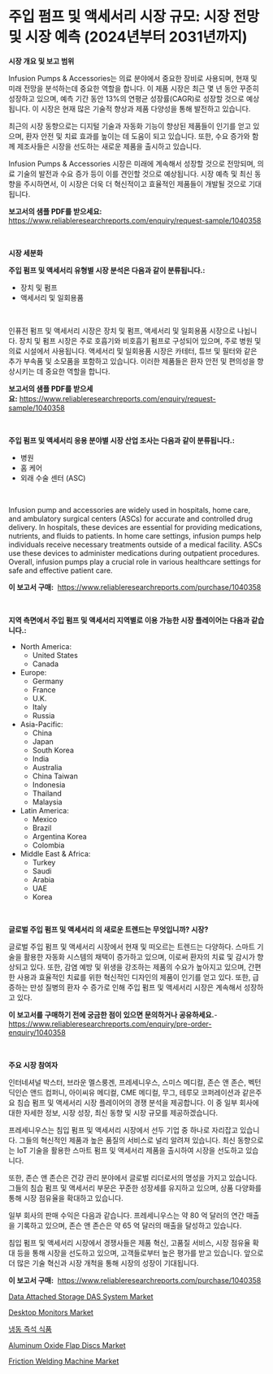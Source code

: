 <p><h1>주입 펌프 및 액세서리 시장 규모: 시장 전망 및 시장 예측 (2024년부터 2031년까지)</h1></p><p><strong>시장 개요 및 보고 범위</strong></p>
<p><p>Infusion Pumps & Accessories는 의료 분야에서 중요한 장비로 사용되며, 현재 및 미래 전망을 분석하는데 중요한 역할을 합니다. 이 제품 시장은 최근 몇 년 동안 꾸준히 성장하고 있으며, 예측 기간 동안 13%의 연평균 성장률(CAGR)로 성장할 것으로 예상됩니다. 이 시장은 현재 많은 기술적 향상과 제품 다양성을 통해 발전하고 있습니다.</p><p>최근의 시장 동향으로는 디지털 기술과 자동화 기능이 향상된 제품들이 인기를 얻고 있으며, 환자 안전 및 치료 효과를 높이는 데 도움이 되고 있습니다. 또한, 수요 증가와 함께 제조사들은 시장을 선도하는 새로운 제품을 출시하고 있습니다.</p><p>Infusion Pumps & Accessories 시장은 미래에 계속해서 성장할 것으로 전망되며, 의료 기술의 발전과 수요 증가 등이 이를 견인할 것으로 예상됩니다. 시장 예측 및 최신 동향을 주시하면서, 이 시장은 더욱 더 혁신적이고 효율적인 제품들이 개발될 것으로 기대됩니다.</p></p>
<p><strong>보고서의 샘플 PDF를 받으세요:</strong> <a href="https://www.reliableresearchreports.com/enquiry/request-sample/1040358">https://www.reliableresearchreports.com/enquiry/request-sample/1040358</a></p>
<p>&nbsp;</p>
<p><strong>시장 세분화</strong></p>
<p><strong>주입 펌프 및 액세서리 유형별 시장 분석은 다음과 같이 분류됩니다.:</strong></p>
<p><ul><li>장치 및 펌프</li><li>액세서리 및 일회용품</li></ul></p>
<p>&nbsp;</p>
<p><p>인퓨전 펌프 및 액세서리 시장은 장치 및 펌프, 액세서리 및 일회용품 시장으로 나뉩니다. 장치 및 펌프 시장은 주로 호흡기와 비호흡기 펌프로 구성되어 있으며, 주로 병원 및 의료 시설에서 사용됩니다. 액세서리 및 일회용품 시장은 카테터, 튜브 및 필터와 같은 추가 부속품 및 소모품을 포함하고 있습니다. 이러한 제품들은 환자 안전 및 편의성을 향상시키는 데 중요한 역할을 합니다.</p></p>
<p><strong>보고서의 샘플 PDF를 받으세요:</strong>&nbsp;<a href="https://www.reliableresearchreports.com/enquiry/request-sample/1040358">https://www.reliableresearchreports.com/enquiry/request-sample/1040358</a></p>
<p>&nbsp;</p>
<p><strong> 주입 펌프 및 액세서리 응용 분야별 시장 산업 조사는 다음과 같이 분류됩니다.:</strong></p>
<p><ul><li>병원</li><li>홈 케어</li><li>외래 수술 센터 (ASC)</li></ul></p>
<p>&nbsp;</p>
<p><p>Infusion pump and accessories are widely used in hospitals, home care, and ambulatory surgical centers (ASCs) for accurate and controlled drug delivery. In hospitals, these devices are essential for providing medications, nutrients, and fluids to patients. In home care settings, infusion pumps help individuals receive necessary treatments outside of a medical facility. ASCs use these devices to administer medications during outpatient procedures. Overall, infusion pumps play a crucial role in various healthcare settings for safe and effective patient care.</p></p>
<p><strong>이 보고서 구매:</strong>&nbsp; <a href="https://www.reliableresearchreports.com/purchase/1040358">https://www.reliableresearchreports.com/purchase/1040358</a></p>
<p>&nbsp;</p>
<p><strong>지역 측면에서 주입 펌프 및 액세서리 지역별로 이용 가능한 시장 플레이어는 다음과 같습니다.:</strong></p>
<p><ul>
    <li>
        North America:
        <ul>
            <li>United States</li>
            <li>Canada</li>
        </ul>
    </li>
    <li>
        Europe:
        <ul>
            <li>Germany</li>
            <li>France</li>
            <li>U.K.</li>
            <li>Italy</li>
            <li>Russia</li>
        </ul>
    </li>
    <li>
        Asia-Pacific:
        <ul>
            <li>China</li>
            <li>Japan</li>
            <li>South Korea</li>
            <li>India</li>
            <li>Australia</li>
            <li>China Taiwan</li>
            <li>Indonesia</li>
            <li>Thailand</li>
            <li>Malaysia</li>
        </ul>
    </li>
    <li>
        Latin America:
        <ul>
            <li>Mexico</li>
            <li>Brazil</li>
            <li>Argentina Korea</li>
            <li>Colombia</li>
        </ul>
    </li>
    <li>
        Middle East & Africa:
        <ul>
            <li>Turkey</li>
            <li>Saudi</li>
            <li>Arabia</li>
            <li>UAE</li>
            <li>Korea</li>
        </ul>
    </li>
    </ul></p>
<p>&nbsp;</p>
<p><strong>글로벌 주입 펌프 및 액세서리 의 새로운 트렌드는 무엇입니까? 시장?</strong></p>
<p><p>글로벌 주입 펌프 및 액세서리 시장에서 현재 및 떠오르는 트렌드는 다양하다. 스마트 기술을 활용한 자동화 시스템의 채택이 증가하고 있으며, 이로써 환자의 치료 및 감시가 향상되고 있다. 또한, 감염 예방 및 위생을 강조하는 제품의 수요가 높아지고 있으며, 간편한 사용과 효율적인 치료를 위한 혁신적인 디자인의 제품이 인기를 얻고 있다. 또한, 급증하는 만성 질병의 환자 수 증가로 인해 주입 펌프 및 액세서리 시장은 계속해서 성장하고 있다.</p></p>
<p><strong>이 보고서를 구매하기 전에 궁금한 점이 있으면 문의하거나 공유하세요.</strong>- <a href="https://www.reliableresearchreports.com/enquiry/pre-order-enquiry/1040358">https://www.reliableresearchreports.com/enquiry/pre-order-enquiry/1040358</a></p>
<p>&nbsp;</p>
<p><strong>주요 시장 참여자</strong></p>
<p><p>인터네셔널 박스터, 브라운 멜스룽겐, 프레세니우스, 스미스 메디컬, 존슨 앤 존슨, 벡턴 딕인슨 앤드 컴퍼니, 아이씨유 메디컬, CME 메디컬, 무그, 테루모 코퍼레이션과 같은주요 침습 펌프 및 액세서리 시장 플레이어의 경쟁 분석을 제공합니다. 이 중 일부 회사에 대한 자세한 정보, 시장 성장, 최신 동향 및 시장 규모를 제공하겠습니다.</p><p>프레세니우스는 침입 펌프 및 액세서리 시장에서 선두 기업 중 하나로 자리잡고 있습니다. 그들의 혁신적인 제품과 높은 품질의 서비스로 널리 알려져 있습니다. 최신 동향으로는 IoT 기술을 활용한 스마트 펌프 및 액세서리 제품을 출시하여 시장을 선도하고 있습니다.</p><p>또한, 존슨 앤 존슨은 건강 관리 분야에서 글로벌 리더로서의 명성을 가지고 있습니다. 그들의 침습 펌프 및 액세서리 부문은 꾸준한 성장세를 유지하고 있으며, 상품 다양화를 통해 시장 점유율을 확대하고 있습니다.</p><p>일부 회사의 판매 수익은 다음과 같습니다. 프레세니우스는 약 80 억 달러의 연간 매출을 기록하고 있으며, 존슨 앤 존슨은 약 65 억 달러의 매출을 달성하고 있습니다.</p><p>침입 펌프 및 액세서리 시장에서 경쟁사들은 제품 혁신, 고품질 서비스, 시장 점유율 확대 등을 통해 시장을 선도하고 있으며, 고객들로부터 높은 평가를 받고 있습니다. 앞으로 더 많은 기술 혁신과 시장 개척을 통해 시장의 성장이 기대됩니다.</p></p>
<p><strong>이 보고서 구매:</strong>&nbsp;&nbsp;<a href="https://www.reliableresearchreports.com/purchase/1040358">https://www.reliableresearchreports.com/purchase/1040358</a></p>
<p><p><a href="https://issuu.com/reportprime-2/docs/data-attached-storage-das-system-market-size-2030.">Data Attached Storage DAS System Market</a></p><p><a href="https://github.com/castoriffic/Market-Research-Report-List-3/blob/main/desktop-monitors-market.md">Desktop Monitors Market</a></p><p><a href="https://github.com/nuekbpymrrz5/Market-Research-Report-List-1/blob/main/81703764212.md">냉동 즉석 식품</a></p><p><a href="https://github.com/yoshih12/Market-Research-Report-List-2/blob/main/aluminum-oxide-flap-discs-market.md">Aluminum Oxide Flap Discs Market</a></p><p><a href="https://view.publitas.com/reportprime-1/friction-welding-machine-market-offer-valuable-insights-into-market-size-market-share-market-trends-and-projections-spanning-from-2024-to-2031/">Friction Welding Machine Market</a></p></p>
